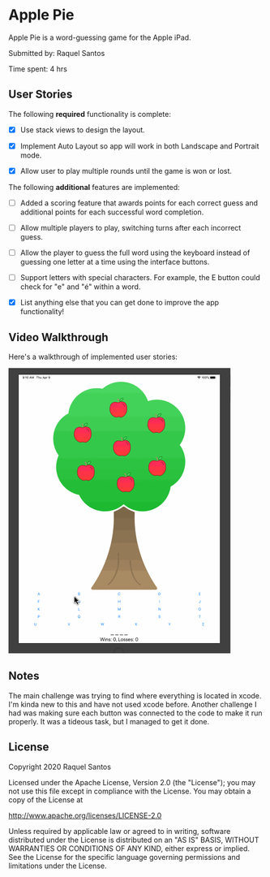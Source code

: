 # Apple Pie

Apple Pie is a word-guessing game for the Apple iPad.

Submitted by: Raquel Santos

Time spent: 4 hrs

## User Stories

The following **required** functionality is complete:

* [x] Use stack views to design the layout.

* [x] Implement Auto Layout so app will work in both Landscape and Portrait mode.

* [x] Allow user to play multiple rounds until the game is won or lost.

The following **additional** features are implemented:

* [ ] Added a scoring feature that awards points for each correct guess and additional points for each successful word completion.

* [ ] Allow multiple players to play, switching turns after each incorrect guess.

* [ ] Allow the player to guess the full word using the keyboard instead of guessing one letter at a time using the interface buttons.

* [ ] Support letters with special characters. For example, the E button could check for "e" and "é" within a word.

* [x] List anything else that you can get done to improve the app functionality!

## Video Walkthrough 

Here's a walkthrough of implemented user stories:

<img src='ApplePieDemo.gif' title='Apple Pie animated demo' alt='Apple Pie animated demo' />

## Notes

The main challenge was trying to find where everything is located in xcode. I'm kinda new to this and have not used xcode before. Another challenge I had was making sure each button was connected to the code to make it run properly. It was a tideous task, but I managed to get it done.

## License

Copyright 2020 Raquel Santos

Licensed under the Apache License, Version 2.0 (the "License");
you may not use this file except in compliance with the License.
You may obtain a copy of the License at

http://www.apache.org/licenses/LICENSE-2.0

Unless required by applicable law or agreed to in writing, software
distributed under the License is distributed on an "AS IS" BASIS,
WITHOUT WARRANTIES OR CONDITIONS OF ANY KIND, either express or implied.
See the License for the specific language governing permissions and
limitations under the License.
